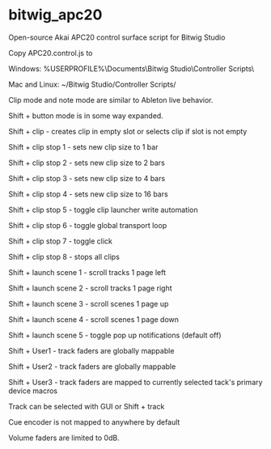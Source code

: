 bitwig_apc20
============

Open-source Akai APC20 control surface script for Bitwig Studio

Copy APC20.control.js to

Windows: %USERPROFILE%\Documents\Bitwig Studio\Controller Scripts\

Mac and Linux: ~/Bitwig Studio/Controller Scripts/




Clip mode and note mode are similar to Ableton live behavior.

Shift + button mode is in some way expanded.

Shift + clip  - creates clip in empty slot or selects clip if slot is not empty

Shift + clip stop 1 - sets new clip size to 1 bar

Shift + clip stop 2 - sets new clip size to 2 bars

Shift + clip stop 3 - sets new clip size to 4 bars

Shift + clip stop 4 - sets new clip size to 16 bars

Shift + clip stop 5 - toggle clip launcher write automation

Shift + clip stop 6 - toggle global transport loop

Shift + clip stop 7 - toggle click

Shift + clip stop 8 - stops all clips


Shift + launch scene 1 - scroll tracks 1 page left

Shift + launch scene 2 - scroll tracks 1 page right

Shift + launch scene 3 - scroll scenes 1 page up

Shift + launch scene 4 - scroll scenes 1 page down

Shift + launch scene 5 - toggle pop up notifications (default off)



Shift + User1 - track faders are globally mappable

Shift + User2 - track faders are globally mappable

Shift + User3 - track faders are mapped to currently selected tack's primary device macros

Track can be selected with GUI or Shift + track

Cue encoder is not mapped to anywhere by default

Volume faders are limited to 0dB.
